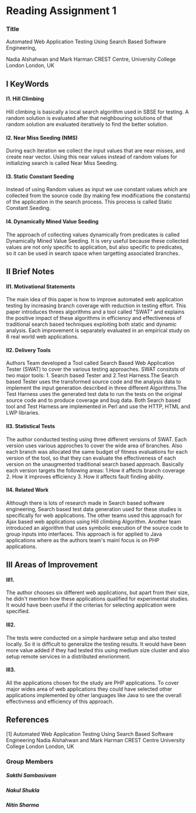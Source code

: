 # Reading Assignment 1

### Title 
Automated Web Application Testing Using Search Based Software Engineering,

Nadia Alshahwan and Mark Harman CREST Centre,
University College London
London, UK

## I KeyWords

#### I1. Hill Climbing
Hill climbing is basically a local search algorithm used in SBSE for testing. A random solution is evaluated after that neighbouring solutions of that random solution are evaluated iteratively to find the better solution.

#### I2. Near Miss Seeding (NMS)
During each iteration we collect the input values that are near misses, and create near vector. Using this near values instead of random values for initializing search is called Near Miss Seeding.

#### I3. Static Constant Seeding

Instead of using Random values as input we use constant values which are collected  from the source code (by making few modifications the constants)  of the application in the search process. This process is called Static Constant Seeding.

#### I4. Dynamically Mined Value Seeding
The approach of collecting values dynamically from predicates is called Dynamically Mined Value Seeding. It is  very useful because these collected values are not only specific to application, but also specific to predicates, so it can be used in search space when targetting associated branches. 

## II Brief Notes

#### II1. Motivational Statements

The main idea of this paper is how to improve automated web application testing by increasing branch coverage with reduction in testing effort. This paper introduces threes algorithms and a tool called "SWAT" and explains the positive impact of these algorithms in efficiency and effectiveness of traditional search based techniques exploiting both static and dynamic analysis. Each improvement is separately evaluated in an empirical study on 6 real world web applications.

#### II2. Delivery Tools

Authors Team developed a Tool called Search Based Web Application Tester (SWAT) to cover the various testing approaches. SWAT consitsts of two major tools: 1. Search based Tester and 2.Test Harness.The Search based Tester uses the transformed source code and the analysis data to implement the input generation described in three different Algorithms.The Test Harness uses the generated test data to run the tests on the original source code and to produce coverage and bug data. Both Search based tool and Test Harness are implemented in Perl and use the HTTP, HTML and LWP libraries.


#### II3. Statistical Tests
The author conducted testing using three different versions of SWAT. Each version uses various approches to cover the wide area of branches. Also each branch was allocated the same budget of fitness evaluations for each version of the tool, so that they can evaluate the effectiveness of each version on the unaugmented traditional search based approach. Basically each version targets the following areas: 1.How it affects branch coverage 2. How it improves efficiency 3. How it affects fault finding ability.



#### II4. Related Work
Although there is lots of research made in Search based software engineering, Search based test data generation used for these studies is specifically for web applications. The other teams used this approach for Ajax based web applications using Hill climbing Algorithm. Another team introduced an algorithm that uses symbolic execution of the source code to group inputs into interfaces. This approach is for applied to Java applications where as the authors team's mainl focus is on PHP applications.


## III Areas of Improvement

#### III1.
The author chooses six different web applications, but apart from their size, he didn't mention how these applications qualified for experimental studies. It would have been useful if the criterias for selecting application were specified.

#### III2. 
The tests were conducted on a simple hardware setup and also tested locally. So it is difficult to generalize the testing results. It would have been more value added if they had tested this using medium size cluster and also setup remote services in a distributed envrionment.

#### III3.

All the applications chosen for the study are PHP applications. To cover major wides area of web applications they could have selected other applications implemented by other languages like Java to see the overall effectivness and efficiency of this approach.


## References
[1] Automated Web Application Testing Using Search Based Software Engineering
Nadia Alshahwan and Mark Harman CREST Centre
University College London
London, UK

### Group Members

##### Sakthi Sambasivam
##### Nakul Shukla
##### Nitin Sharma
